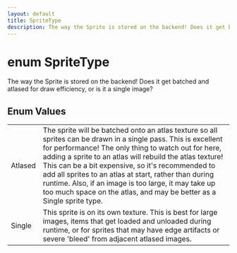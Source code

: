 ```yaml
---
layout: default
title: SpriteType
description: The way the Sprite is stored on the backend! Does it get batched and atlased for draw efficiency, or is it a single image?
---
```

# enum SpriteType

The way the Sprite is stored on the backend! Does it get
batched and atlased for draw efficiency, or is it a single image?

## Enum Values

|  |  |
|--|--|
|Atlased|The sprite will be batched onto an atlas texture so all sprites can be drawn in a single pass. This is excellent for performance! The only thing to watch out for here, adding a sprite to an atlas will rebuild the atlas texture! This can be a bit expensive, so it's recommended to add all sprites to an atlas at start, rather than during runtime. Also, if an image is too large, it may take up too much space on the atlas, and may be better as a Single sprite type.|
|Single|This sprite is on its own texture. This is best for large images, items that get loaded and unloaded during runtime, or for sprites that may have edge artifacts or severe 'bleed' from adjacent atlased images.|
